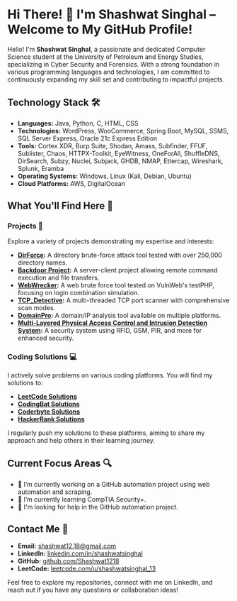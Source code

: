 # Hi There! 👋 I'm Shashwat Singhal – Welcome to My GitHub Profile!

Hello! I'm **Shashwat Singhal**, a passionate and dedicated Computer Science student at the University of Petroleum and Energy Studies, specializing in Cyber Security and Forensics. With a strong foundation in various programming languages and technologies, I am committed to continuously expanding my skill set and contributing to impactful projects.

## Technology Stack 🛠️
- **Languages:** Java, Python, C, HTML, CSS
- **Technologies:** WordPress, WooCommerce, Spring Boot, MySQL, SSMS, SQL Server Express, Oracle 21c Express Edition
- **Tools:** Cortex XDR, Burp Suite, Shodan, Amass, Subfinder, FFUF, Sublister, Chaos, HTTPX-Toolkit, EyeWitness, OneForAll, ShuffleDNS, DirSearch, Subzy, Nuclei, Subjack, GHDB, NMAP, Ettercap, Wireshark, Splunk, Eramba
- **Operating Systems:** Windows, Linux (Kali, Debian, Ubuntu)
- **Cloud Platforms:** AWS, DigitalOcean

## What You'll Find Here 📂

### Projects 🚀
Explore a variety of projects demonstrating my expertise and interests:
- **[DirForce](https://github.com/Shashwat1218/DirForce):** A directory brute-force attack tool tested with over 250,000 directory names.
- **[Backdoor Project](https://github.com/Shashwat1218/Backdoor-Project):** A server-client project allowing remote command execution and file transfers.
- **[WebWrecker](https://github.com/Shashwat1218/WebWrecker):** A web brute force tool tested on VulnWeb's testPHP, focusing on login combination simulation.
- **[TCP_Detective](https://github.com/Shashwat1218/TCP_Detective):** A multi-threaded TCP port scanner with comprehensive scan modes.
- **[DomainPro](https://github.com/Shashwat1218/DomainPro):** A domain/IP analysis tool available on multiple platforms.
- **[Multi-Layered Physical Access Control and Intrusion Detection System](https://github.com/Shashwat1218/Multi-Layered-Physical-Access-Control-and-Intrusion-Detection-system):** A security system using RFID, GSM, PIR, and more for enhanced security.

### Coding Solutions 💻
I actively solve problems on various coding platforms. You will find my solutions to:
- **[LeetCode Solutions](https://github.com/Shashwat1218/LeetCode-Solutions)**
- **[CodingBat Solutions](https://github.com/Shashwat1218/CodingBat-Solutions)**
- **[Coderbyte Solutions](https://github.com/Shashwat1218/Coderbyte-Solutions)**
- **[HackerRank Solutions](https://github.com/Shashwat1218/HackerRank-Solutions)**

I regularly push my solutions to these platforms, aiming to share my approach and help others in their learning journey.

## Current Focus Areas 🔍
- 🔭 I’m currently working on a GitHub automation project using web automation and scraping.
- 🌱 I’m currently learning CompTIA Security+.
- 🤝 I'm looking for help in the GitHub automation project.

## Contact Me 📧
- **Email:** [shashwat12.18@gmail.com](mailto:shashwat12.18@gmail.com)
- **LinkedIn:** [linkedin.com/in/shashwatsinghal](https://linkedin.com/in/shashwatsinghal/)
- **GitHub:** [github.com/Shashwat1218](https://github.com/Shashwat1218)
- **LeetCode:** [leetcode.com/u/shashwatsinghal_13](https://leetcode.com/u/shashwatsinghal_13/)

Feel free to explore my repositories, connect with me on LinkedIn, and reach out if you have any questions or collaboration ideas!
